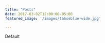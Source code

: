 ```yaml
---
title: "Posts"
date: 2017-03-02T12:00:00-05:00
featured_image: '/images/tahoeblue-wide.jpg'

---
```


Default
